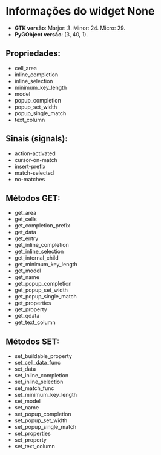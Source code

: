 # Informações do widget **None**

- **GTK versão**: Marjor: 3. Minor: 24. Micro: 29.
- **PyGObject versão**: (3, 40, 1).

## Propriedades:

- cell_area
- inline_completion
- inline_selection
- minimum_key_length
- model
- popup_completion
- popup_set_width
- popup_single_match
- text_column

## Sinais (signals):

- action-activated
- cursor-on-match
- insert-prefix
- match-selected
- no-matches

## Métodos GET:

- get_area
- get_cells
- get_completion_prefix
- get_data
- get_entry
- get_inline_completion
- get_inline_selection
- get_internal_child
- get_minimum_key_length
- get_model
- get_name
- get_popup_completion
- get_popup_set_width
- get_popup_single_match
- get_properties
- get_property
- get_qdata
- get_text_column

## Métodos SET:

- set_buildable_property
- set_cell_data_func
- set_data
- set_inline_completion
- set_inline_selection
- set_match_func
- set_minimum_key_length
- set_model
- set_name
- set_popup_completion
- set_popup_set_width
- set_popup_single_match
- set_properties
- set_property
- set_text_column
